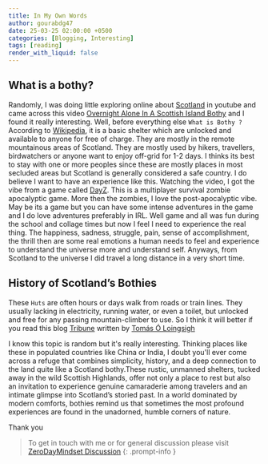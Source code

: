 ```yaml
---
title: In My Own Words
author: gourabdg47
date: 25-03-25 02:00:00 +0500
categories: [Blogging, Interesting]
tags: [reading]
render_with_liquid: false
---
```


## What is a bothy?

Randomly, I was doing little exploring online about [Scotland](https://en.wikipedia.org/wiki/Scotland) in youtube and came across this video [Overnight Alone In A Scottish Island Bothy](https://www.youtube.com/watch?v=WW5J3qC4uVU) and I found it really interesting. Well, before everything else `What is Bothy ?`
According to [Wikipedia](https://www.wikipedia.org/), it is a basic shelter which are unlocked and available to anyone for free of charge. They are mostly in the remote mountainous areas of Scotland. They are mostly used by hikers, travellers, birdwatchers or anyone want to enjoy off-grid for 1-2 days. I thinks its best to stay with one or more peoples since these are mostly places in most secluded areas but Scotland is generally considered a safe country. 
I do believe I want to have an experience like this. Watching the video, I got the vibe from a game called [DayZ](https://dayz.com/). This is a multiplayer survival zombie apocalyptic game. More then the zombies, I love the post-apocalyptic vibe. May be its a game but you can have some intense adventures in the game and I do love adventures preferably in IRL. Well game and all was fun during the school and collage times but now I feel I need to experience the real thing. The happiness, sadness, struggle, pain, sense of accomplishment, the thrill then are some real emotions a human needs to feel and experience to understand the universe more and understand self. Anyways, from Scotland to the universe I did travel a long distance in a very short time. 

## History of Scotland’s Bothies

These  `Huts` are often hours or days walk from roads or train lines. They usually lacking in electricity, running water, or even a toilet, but unlocked and free for any passing mountain-climber to use. 
So I think it will better if you read this blog [Tribune](https://tribunemag.co.uk/2022/06/bothy-scotland-trespass) written by [Tomás Ó Loingsigh](https://tribunemag.co.uk/author/tomas-o-loingsigh)


I know this topic is random but it's really interesting. Thinking places like these in populated countries like China or India, I doubt you'll ever come across a refuge that combines simplicity, history, and a deep connection to the land quite like a Scotland bothy.These rustic, unmanned shelters, tucked away in the wild Scottish Highlands, offer not only a place to rest but also an invitation to experience genuine camaraderie among travelers and an intimate glimpse into Scotland’s storied past. In a world dominated by modern comforts, bothies remind us that sometimes the most profound experiences are found in the unadorned, humble corners of nature.

Thank you 

> To get in touch with me or for general discussion please visit [ZeroDayMindset Discussion](https://github.com/orgs/X3N0-G0D/discussions) 
{: .prompt-info }
